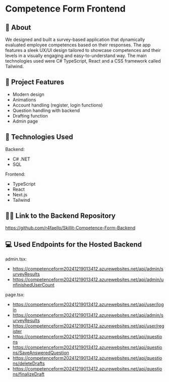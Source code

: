 # Competence Form Frontend

## 📌 About

We designed and built a survey-based application that dynamically evaluated employee competences based on their responses. The app features a sleek UX/UI design tailored to showcase competences and their levels in a visually engaging and easy-to-understand way. The main technologies used were C# TypeScript, React and a CSS framework called Tailwind.

## 🎯 Project Features

* Modern design
* Animations
* Account handling (register, login functions)
* Question handling with backend
* Drafting function
* Admin page

## 🔧 Technologies Used

Backend:
* C# .NET
* SQL

Frontend:
* TypeScript
* React
* Next.js
* Tailwind

## 👨‍💻 Link to the Backend Repository

https://github.com/r4faello/Skillit-Competence-Form-Backend

## 💻 Used Endpoints for the Hosted Backend

admin.tsx:

* https://competenceform20241219013412.azurewebsites.net/api/admin/surveyResults
* https://competenceform20241219013412.azurewebsites.net/api/admin/unfinishedUserCount

page.tsx:

* https://competenceform20241219013412.azurewebsites.net/api/user/login
* https://competenceform20241219013412.azurewebsites.net/api/admin/surveyResults
* https://competenceform20241219013412.azurewebsites.net/api/user/register
* https://competenceform20241219013412.azurewebsites.net/api/questions
* https://competenceform20241219013412.azurewebsites.net/api/questions/SaveAnsweredQuestion
* https://competenceform20241219013412.azurewebsites.net/api/questions/deleteDrafts
* https://competenceform20241219013412.azurewebsites.net/api/questions/finalizeDraft

